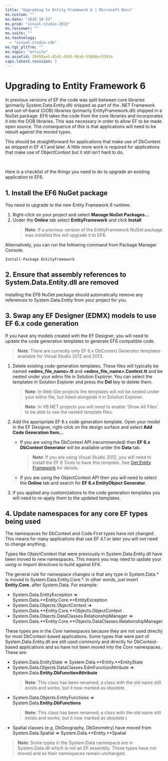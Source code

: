 ```yaml
---
title: "Upgrading to Entity Framework 6 | Microsoft Docs"
ms.custom: ""
ms.date: "2016-10-23"
ms.prod: "visual-studio-2013"
ms.reviewer: ""
ms.suite: ""
ms.technology: 
  - "visual-studio-sdk"
ms.tgt_pltfrm: ""
ms.topic: "article"
ms.assetid: 29958ae5-85d3-4585-9ba6-550b8ec9393a
caps.latest.revision: 3
---
```

# Upgrading to Entity Framework 6
In previous versions of EF the code was split between core libraries (primarily System.Data.Entity.dll) shipped as part of the .NET Framework and out-of-band (OOB) libraries (primarily EntityFramework.dll) shipped in a NuGet package. EF6 takes the code from the core libraries and incorporates it into the OOB libraries. This was necessary in order to allow EF to be made open source. The consequence of this is that applications will need to be rebuilt against the moved types.

This should be straightforward for applications that make use of DbContext as shipped in EF 4.1 and later. A little more work is required for applications that make use of ObjectContext but it still isn’t hard to do.

 

Here is a checklist of the things you need to do to upgrade an existing application to EF6.

## 1. Install the EF6 NuGet package

You need to upgrade to the new Entity Framework 6 runtime.

1. Right-click on your project and select **Manage NuGet Packages...**  
2. Under the **Online** tab select **EntityFramework** and click **Install**  
    > **Note**: If a previous version of the EntityFramework NuGet package was installed this will upgrade it to EF6.

Alternatively, you can run the following command from Package Manager Console:

```
Install-Package EntityFramework
```

## 2. Ensure that assembly references to System.Data.Entity.dll are removed

Installing the EF6 NuGet package should automatically remove any references to System.Data.Entity from your project for you.

## 3. Swap any EF Designer (EDMX) models to use EF 6.x code generation

If you have any models created with the EF Designer, you will need to update the code generation templates to generate EF6 compatible code.

> **Note**: There are currently only EF 6.x DbContext Generator templates available for Visual Studio 2012 and 2013.

1. Delete existing code-generation templates. These files will typically be named **\<edmx_file_name\>.tt** and **\<edmx_file_name\>.Context.tt** and be nested under your edmx file in Solution Explorer. You can select the templates in Solution Explorer and press the **Del** key to delete them.  
    > **Note**: In Web Site projects the templates will not be nested under your edmx file, but listed alongside it in Solution Explorer.  

    > **Note**: In VB.NET projects you will need to enable 'Show All Files' to be able to see the nested template files.
2. Add the appropriate EF 6.x code generation template. Open your model in the EF Designer, right-click on the design surface and select **Add Code Generation Item...**
    - If you are using the DbContext API (recommended) then **EF 6.x DbContext Generator** will be available under the **Data** tab.  
        > **Note**: If you are using Visual Studio 2012, you will need to install the EF 6 Tools to have this template. See [Get Entity Framework](../ef6/get-entity-framework.md) for details.  

    - If you are using the ObjectContext API then you will need to select the **Online** tab and search for **EF 6.x EntityObject Generator**.  
3. If you applied any customizations to the code generation templates you will need to re-apply them to the updated templates.

## 4. Update namespaces for any core EF types being used

The namespaces for DbContext and Code First types have not changed. This means for many applications that use EF 4.1 or later you will not need to change anything.

Types like ObjectContext that were previously in System.Data.Entity.dll have been moved to new namespaces. This means you may need to update your *using* or *Import* directives to build against EF6.

The general rule for namespace changes is that any type in System.Data.* is moved to System.Data.Entity.Core.*. In other words, just insert **Entity.Core.** after System.Data. For example:

- System.Data.EntityException => System.Data.**Entity.Core.**EntityException  
- System.Data.Objects.ObjectContext => System.Data.**Entity.Core.**Objects.ObjectContext  
- System.Data.Objects.DataClasses.RelationshipManager => System.Data.**Entity.Core.**Objects.DataClasses.RelationshipManager  
 

These types are in the *Core* namespaces because they are not used directly for most DbContext-based applications. Some types that were part of System.Data.Entity.dll are still used commonly and directly for DbContext-based applications and so have not been moved into the *Core* namespaces. These are:

- System.Data.EntityState => System.Data.**Entity.**EntityState  
- System.Data.Objects.DataClasses.EdmFunctionAttribute => System.Data.**Entity.DbFunctionAttribute**  
    > **Note**: This class has been renamed; a class with the old name still exists and works, but it now marked as obsolete.  
- System.Data.Objects.EntityFunctions => System.Data.**Entity.DbFunctions**  
    > **Note**: This class has been renamed; a class with the old name still exists and works, but it now marked as obsolete.)  
- Spatial classes (e.g. DbGeography, DbGeometry) have moved from System.Data.Spatial => System.Data.**Entity.**Spatial

> **Note**: Some types in the System.Data namespace are in System.Data.dll which is not an EF assembly. These types have not moved and so their namespaces remain unchanged.
